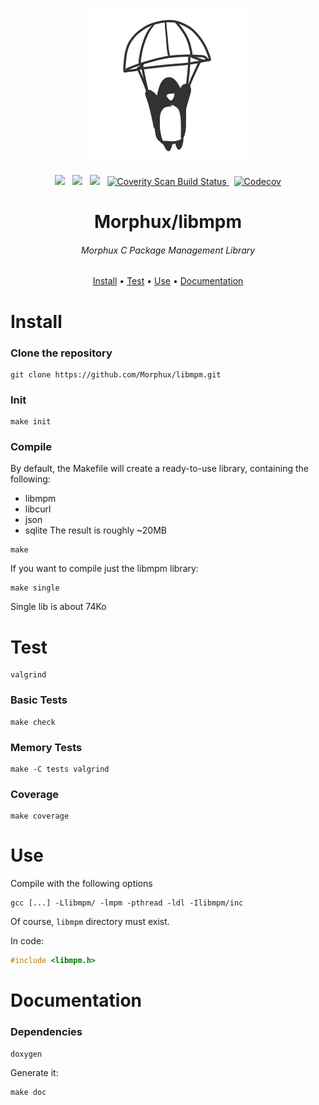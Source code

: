 <p align="center">
<img src="https://raw.githubusercontent.com/Morphux/Graphic/master/logo/single_penguin.png" /><br />
</p>
<p align="center">
<img src="https://img.shields.io/badge/language-c-blue.svg" /> &nbsp;
<img src="https://img.shields.io/badge/license-Apache--2.0-yellow.svg" /> &nbsp;
<a href="https://travis-ci.org/Morphux/libmpm"><img src="https://travis-ci.org/Morphux/libmpm.svg?branch=master"/></a> &nbsp;
<a href="https://scan.coverity.com/projects/morphux-libmpm">
  <img alt="Coverity Scan Build Status"
       src="https://scan.coverity.com/projects/11577/badge.svg"/>
</a>&nbsp;
<a href="https://codecov.io/gh/Morphux/libmpm">
  <img src="https://codecov.io/gh/Morphux/libmpm/branch/master/graph/badge.svg" alt="Codecov" />
</a>
<br />
<h1 align="center" style="border:none">Morphux/libmpm</h1>
<h6 align="center">Morphux C Package Management Library</h6>
</p>
<p align="center">
<a href="#install">Install</a> • <a href="#test">Test</a> • <a href="#use">Use</a> • <a href="#documentation">Documentation</a>
</p>

# Install
### Clone the repository
```
git clone https://github.com/Morphux/libmpm.git
```

### Init
```
make init
```

### Compile
By default, the Makefile will create a ready-to-use library, containing the
following:
- libmpm
- libcurl
- json
- sqlite
The result is roughly ~20MB
```
make
```

If you want to compile just the libmpm library:
```
make single
```
Single lib is about 74Ko

# Test
```
valgrind
```

### Basic Tests
```
make check
```

### Memory Tests
```
make -C tests valgrind
```

### Coverage
```
make coverage
```

# Use
Compile with the following options
```
gcc [...] -Llibmpm/ -lmpm -pthread -ldl -Ilibmpm/inc 
```
Of course, ```libmpm``` directory must exist.

In code:
```C
#include <libmpm.h>
```

# Documentation
### Dependencies
```
doxygen
```

Generate it:
```
make doc
```
